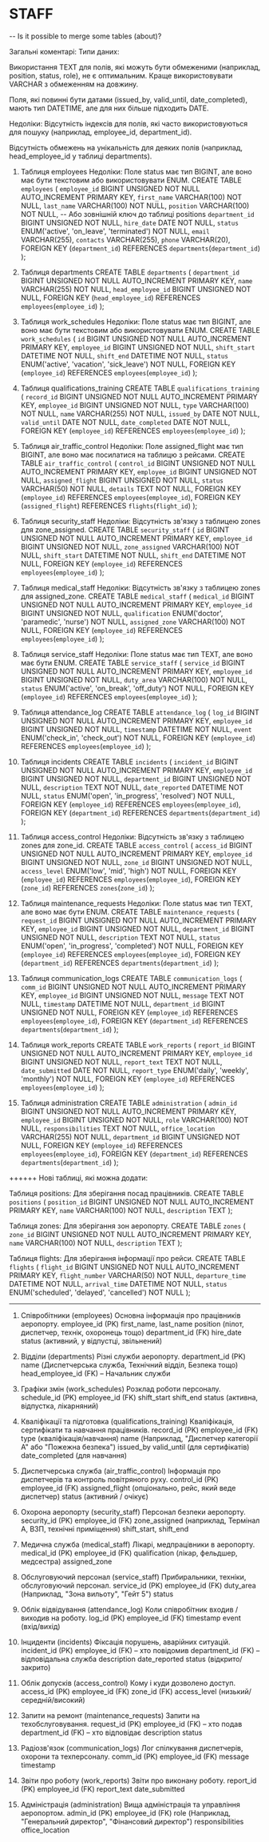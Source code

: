 # STAFF

-- Is it possible to merge some tables (about)? 

Загальні коментарі:
Типи даних:

Використання TEXT для полів, які можуть бути обмеженими (наприклад, position, status, role),
 не є оптимальним. Краще використовувати VARCHAR з обмеженням на довжину.

Поля, які повинні бути датами (issued_by, valid_until, date_completed), 
мають тип DATETIME, але для них більше підходить DATE.

Недоліки:
Відсутність індексів для полів, які часто використовуються для
 пошуку (наприклад, employee_id, department_id).

Відсутність обмежень на унікальність для деяких полів 
(наприклад, head_employee_id у таблиці departments).

1. Таблиця employees
Недоліки:
Поле status має тип BIGINT, але воно має бути текстовим або використовувати ENUM.
CREATE TABLE `employees` (
    `employee_id` BIGINT UNSIGNED NOT NULL AUTO_INCREMENT PRIMARY KEY,
    `first_name` VARCHAR(100) NOT NULL,
    `last_name` VARCHAR(100) NOT NULL,
    `position` VARCHAR(100) NOT NULL, -- Або зовнішній ключ до таблиці positions
    `department_id` BIGINT UNSIGNED NOT NULL,
    `hire_date` DATE NOT NULL,
    `status` ENUM('active', 'on_leave', 'terminated') NOT NULL,
    `email` VARCHAR(255),
    `contacts` VARCHAR(255),
    `phone` VARCHAR(20),
    FOREIGN KEY (`department_id`) REFERENCES `departments`(`department_id`)
);

2. Таблиця departments
CREATE TABLE `departments` (
    `department_id` BIGINT UNSIGNED NOT NULL AUTO_INCREMENT PRIMARY KEY,
    `name` VARCHAR(255) NOT NULL,
    `head_employee_id` BIGINT UNSIGNED NOT NULL,
    FOREIGN KEY (`head_employee_id`) REFERENCES `employees`(`employee_id`)
);

3. Таблиця work_schedules
Недоліки:
Поле status має тип BIGINT, але воно має бути текстовим або використовувати ENUM.
CREATE TABLE `work_schedules` (
    `id` BIGINT UNSIGNED NOT NULL AUTO_INCREMENT PRIMARY KEY,
    `employee_id` BIGINT UNSIGNED NOT NULL,
    `shift_start` DATETIME NOT NULL,
    `shift_end` DATETIME NOT NULL,
    `status` ENUM('active', 'vacation', 'sick_leave') NOT NULL,
    FOREIGN KEY (`employee_id`) REFERENCES `employees`(`employee_id`)
);

4. Таблиця qualifications_training
CREATE TABLE `qualifications_training` (
    `record_id` BIGINT UNSIGNED NOT NULL AUTO_INCREMENT PRIMARY KEY,
    `employee_id` BIGINT UNSIGNED NOT NULL,
    `type` VARCHAR(100) NOT NULL,
    `name` VARCHAR(255) NOT NULL,
    `issued_by` DATE NOT NULL,
    `valid_until` DATE NOT NULL,
    `date_completed` DATE NOT NULL,
    FOREIGN KEY (`employee_id`) REFERENCES `employees`(`employee_id`)
);

5. Таблиця air_traffic_control
Недоліки:
Поле assigned_flight має тип BIGINT, але воно має посилатися на таблицю з рейсами.
CREATE TABLE `air_traffic_control` (
    `control_id` BIGINT UNSIGNED NOT NULL AUTO_INCREMENT PRIMARY KEY,
    `employee_id` BIGINT UNSIGNED NOT NULL,
    `assigned_flight` BIGINT UNSIGNED NOT NULL,
    `status` VARCHAR(50) NOT NULL,
    `details` TEXT NOT NULL,
    FOREIGN KEY (`employee_id`) REFERENCES `employees`(`employee_id`),
    FOREIGN KEY (`assigned_flight`) REFERENCES `flights`(`flight_id`)
);

6. Таблиця security_staff
Недоліки:
Відсутність зв'язку з таблицею zones для zone_assigned.
CREATE TABLE `security_staff` (
    `id` BIGINT UNSIGNED NOT NULL AUTO_INCREMENT PRIMARY KEY,
    `employee_id` BIGINT UNSIGNED NOT NULL,
    `zone_assigned` VARCHAR(100) NOT NULL,
    `shift_start` DATETIME NOT NULL,
    `shift_end` DATETIME NOT NULL,
    FOREIGN KEY (`employee_id`) REFERENCES `employees`(`employee_id`)
);

7. Таблиця medical_staff
Недоліки:
Відсутність зв'язку з таблицею zones для assigned_zone.
CREATE TABLE `medical_staff` (
    `medical_id` BIGINT UNSIGNED NOT NULL AUTO_INCREMENT PRIMARY KEY,
    `employee_id` BIGINT UNSIGNED NOT NULL,
    `qualification` ENUM('doctor', 'paramedic', 'nurse') NOT NULL,
    `assigned_zone` VARCHAR(100) NOT NULL,
    FOREIGN KEY (`employee_id`) REFERENCES `employees`(`employee_id`)
);

8. Таблиця service_staff
Недоліки:
Поле status має тип TEXT, але воно має бути ENUM.
CREATE TABLE `service_staff` (
    `service_id` BIGINT UNSIGNED NOT NULL AUTO_INCREMENT PRIMARY KEY,
    `employee_id` BIGINT UNSIGNED NOT NULL,
    `duty_area` VARCHAR(100) NOT NULL,
    `status` ENUM('active', 'on_break', 'off_duty') NOT NULL,
    FOREIGN KEY (`employee_id`) REFERENCES `employees`(`employee_id`)
);

9. Таблиця attendance_log
CREATE TABLE `attendance_log` (
    `log_id` BIGINT UNSIGNED NOT NULL AUTO_INCREMENT PRIMARY KEY,
    `employee_id` BIGINT UNSIGNED NOT NULL,
    `timestamp` DATETIME NOT NULL,
    `event` ENUM('check_in', 'check_out') NOT NULL,
    FOREIGN KEY (`employee_id`) REFERENCES `employees`(`employee_id`)
);

10. Таблиця incidents
CREATE TABLE `incidents` (
    `incident_id` BIGINT UNSIGNED NOT NULL AUTO_INCREMENT PRIMARY KEY,
    `employee_id` BIGINT UNSIGNED NOT NULL,
    `department_id` BIGINT UNSIGNED NOT NULL,
    `description` TEXT NOT NULL,
    `date_reported` DATETIME NOT NULL,
    `status` ENUM('open', 'in_progress', 'resolved') NOT NULL,
    FOREIGN KEY (`employee_id`) REFERENCES `employees`(`employee_id`),
    FOREIGN KEY (`department_id`) REFERENCES `departments`(`department_id`)
);

11. Таблиця access_control
Недоліки:
Відсутність зв'язку з таблицею zones для zone_id.
CREATE TABLE `access_control` (
    `access_id` BIGINT UNSIGNED NOT NULL AUTO_INCREMENT PRIMARY KEY,
    `employee_id` BIGINT UNSIGNED NOT NULL,
    `zone_id` BIGINT UNSIGNED NOT NULL,
    `access_level` ENUM('low', 'mid', 'high') NOT NULL,
    FOREIGN KEY (`employee_id`) REFERENCES `employees`(`employee_id`),
    FOREIGN KEY (`zone_id`) REFERENCES `zones`(`zone_id`)
);

12. Таблиця maintenance_requests
Недоліки:
Поле status має тип TEXT, але воно має бути ENUM.
CREATE TABLE `maintenance_requests` (
    `request_id` BIGINT UNSIGNED NOT NULL AUTO_INCREMENT PRIMARY KEY,
    `employee_id` BIGINT UNSIGNED NOT NULL,
    `department_id` BIGINT UNSIGNED NOT NULL,
    `description` TEXT NOT NULL,
    `status` ENUM('open', 'in_progress', 'completed') NOT NULL,
    FOREIGN KEY (`employee_id`) REFERENCES `employees`(`employee_id`),
    FOREIGN KEY (`department_id`) REFERENCES `departments`(`department_id`)
);

13. Таблиця communication_logs
CREATE TABLE `communication_logs` (
    `comm_id` BIGINT UNSIGNED NOT NULL AUTO_INCREMENT PRIMARY KEY,
    `employee_id` BIGINT UNSIGNED NOT NULL,
    `message` TEXT NOT NULL,
    `timestamp` DATETIME NOT NULL,
    `department_id` BIGINT UNSIGNED NOT NULL,
    FOREIGN KEY (`employee_id`) REFERENCES `employees`(`employee_id`),
    FOREIGN KEY (`department_id`) REFERENCES `departments`(`department_id`)
);

14. Таблиця work_reports
CREATE TABLE `work_reports` (
    `report_id` BIGINT UNSIGNED NOT NULL AUTO_INCREMENT PRIMARY KEY,
    `employee_id` BIGINT UNSIGNED NOT NULL,
    `report_text` TEXT NOT NULL,
    `date_submitted` DATE NOT NULL,
    `report_type` ENUM('daily', 'weekly', 'monthly') NOT NULL,
    FOREIGN KEY (`employee_id`) REFERENCES `employees`(`employee_id`)
);

15. Таблиця administration
CREATE TABLE `administration` (
    `admin_id` BIGINT UNSIGNED NOT NULL AUTO_INCREMENT PRIMARY KEY,
    `employee_id` BIGINT UNSIGNED NOT NULL,
    `role` VARCHAR(100) NOT NULL,
    `responsibilities` TEXT NOT NULL,
    `office_location` VARCHAR(255) NOT NULL,
    `department_id` BIGINT UNSIGNED NOT NULL,
    FOREIGN KEY (`employee_id`) REFERENCES `employees`(`employee_id`),
    FOREIGN KEY (`department_id`) REFERENCES `departments`(`department_id`)
);


++++++ Нові таблиці, які можна додати:

Таблиця positions:
Для зберігання посад працівників.
CREATE TABLE `positions` (
    `position_id` BIGINT UNSIGNED NOT NULL AUTO_INCREMENT PRIMARY KEY,
    `name` VARCHAR(100) NOT NULL,
    `description` TEXT
);

Таблиця zones:
Для зберігання зон аеропорту.
CREATE TABLE `zones` (
    `zone_id` BIGINT UNSIGNED NOT NULL AUTO_INCREMENT PRIMARY KEY,
    `name` VARCHAR(100) NOT NULL,
    `description` TEXT
);

Таблиця flights:
Для зберігання інформації про рейси.
CREATE TABLE `flights` (
    `flight_id` BIGINT UNSIGNED NOT NULL AUTO_INCREMENT PRIMARY KEY,
    `flight_number` VARCHAR(50) NOT NULL,
    `departure_time` DATETIME NOT NULL,
    `arrival_time` DATETIME NOT NULL,
    `status` ENUM('scheduled', 'delayed', 'cancelled') NOT NULL
);







-------------------------------
1. Співробітники (employees)
Основна інформація про працівників аеропорту.
    employee_id (PK)
    first_name, 
    last_name
    position (пілот, диспетчер, технік, охоронець тощо)
    department_id (FK)
    hire_date
    status (активний, у відпустці, звільнений)

2. Відділи (departments)
Різні служби аеропорту.
    department_id (PK)
    name (Диспетчерська служба, Технічний відділ, Безпека тощо)
    head_employee_id (FK) – Начальник служби

3. Графіки змін (work_schedules)
Розклад роботи персоналу.
    schedule_id (PK)
    employee_id (FK)
    shift_start
    shift_end
    status (активна, відпустка, лікарняний)

4. Кваліфікації та підготовка (qualifications_training)
Кваліфікація, сертифікати та навчання працівників.
    record_id (PK)
    employee_id (FK)
    type (кваліфікація/навчання)
    name (Наприклад, "Диспетчер категорії А" або "Пожежна безпека")
    issued_by
    valid_until (для сертифікатів)
    date_completed (для навчання)

5. Диспетчерська служба (air_traffic_control)
Інформація про диспетчерів та контроль повітряного руху.
    control_id (PK)
    employee_id (FK)
    assigned_flight (опціонально, рейс, який веде диспетчер)
    status (активний / очікує)


6. Охорона аеропорту (security_staff)
Персонал безпеки аеропорту.
    security_id (PK)
    employee_id (FK)
    zone_assigned (наприклад, Термінал А, ВЗП, технічні приміщення)
    shift_start, shift_end

7. Медична служба (medical_staff)
Лікарі, медпрацівники в аеропорту.
    medical_id (PK)
    employee_id (FK)
    qualification (лікар, фельдшер, медсестра)
    assigned_zone

8. Обслуговуючий персонал (service_staff)
Прибиральники, техніки, обслуговуючий персонал.
    service_id (PK)
    employee_id (FK)
    duty_area (Наприклад, "Зона вильоту", "Гейт 5")
    status

9. Облік відвідування (attendance_log)
Коли співробітник входив / виходив на роботу.
    log_id (PK)
    employee_id (FK)
    timestamp
    event (вхід/вихід)

10. Інциденти (incidents)
Фіксація порушень, аварійних ситуацій.
    incident_id (PK)
    employee_id (FK) – хто повідомив
    department_id (FK) – відповідальна служба
    description
    date_reported
    status (відкрито/закрито)


11. Облік допусків (access_control)
Кому і куди дозволено доступ.
    access_id (PK)
    employee_id (FK)
    zone_id (FK)
    access_level (низький/середній/високий)

12. Запити на ремонт (maintenance_requests)
Запити на техобслуговування.
    request_id (PK)
    employee_id (FK) – хто подав
    department_id (FK) – хто відповідає
    description
    status

13. Радіозв'язок (communication_logs)
Лог спілкування диспетчерів, охорони та техперсоналу.
    comm_id (PK)
    employee_id (FK)
    message
    timestamp

14. Звіти про роботу (work_reports)
Звіти про виконану роботу.
    report_id (PK)
    employee_id (FK)
    report_text
    date_submitted

15. Адміністрація (administration)
Вища адміністрація та управління аеропортом.
    admin_id (PK)
    employee_id (FK)
    role (Наприклад, "Генеральний директор", "Фінансовий директор")
    responsibilities
    office_location